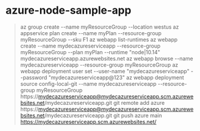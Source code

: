 # azure-node-sample-app
> az group create --name myResourceGroup --location westus
> az appservice plan create --name myPlan --resource-group myResourceGroup --sku F1
> az webapp list-runtimes
> az webapp create --name mydecazureserviceapp --resource-group myResourceGroup --plan myPlan --runtime "node|10.14"
> mydecazureserviceapp.azurewebsites.net
> az webapp browse --name mydecazureserviceapp --resource-group myResourceGroup
> az webapp deployment user set --user-name "mydecazureserviceapp" --password "mydecazureserviceapp@123"
> az webapp deployment source config-local-git --name mydecazureserviceapp --resource-group myResourceGroup
> https://mydecazureserviceapp@mydecazureserviceapp.scm.azurewebsites.net/mydecazureserviceapp.git
> git remote add azure https://mydecazureserviceapp@mydecazureserviceapp.scm.azurewebsites.net/mydecazureserviceapp.git
> git push azure main
> https://mydecazureserviceapp.scm.azurewebsites.net/
